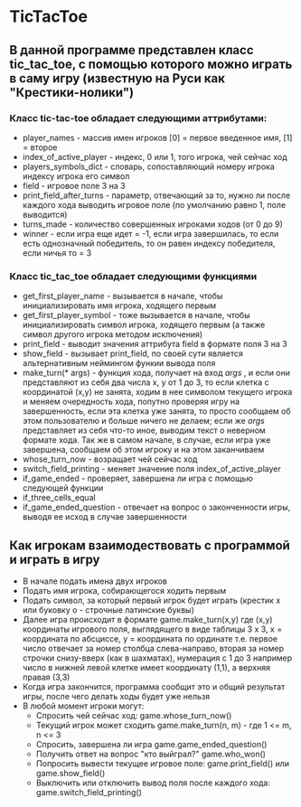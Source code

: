# TicTacToe
## В данной программе представлен класс tic_tac_toe, с помощью которого можно играть в саму игру (известную на Руси как "Крестики-нолики") 

### Класс tic-tac-toe обладает следующими аттрибутами:
* player_names - массив имен игроков [0] = первое введенное имя, [1] = второе
* index_of_active_player - индекс, 0 или 1, того игрока, чей сейчас ход
* players_symbols_dict - словарь, сопоставляющий номеру игрока индексу игрока его символ
* field - игровое поле 3 на 3
* print_field_after_turns - параметр, отвечающий за то, нужно ли после каждого хода выводить игровое поле (по умолчанию равно 1, поле выводится)
* turns_made - количество совершенных игроками ходов (от 0 до 9)
* winner - если игра еще идет = -1, если игра завершилась, то если есть однозначный победитель, то он равен индексу победителя, если ничья то = 3

### Класс tic_tac_toe обладает следующими функциями
* get_first_player_name - вызывается в начале, чтобы инициализировать имя игрока, ходящего первым
* get_first_player_symbol - тоже вызывается в начале, чтобы инициализировать символ игрока, ходящего первым (а также символ другого игрока методом исключения)
* print_field - выводит значения аттрибута field в формате поля 3 на 3
* show_field - вызывает print_field, по своей сути является альтернативным неймингом функии вывода поля
* make_turn(* args) - функция хода, получает на вход  *args* , и если они представляют из себя два числа x, y от 1 до 3, то если клетка с координатой (x,y) не занята, ходим в нее символом текущего игрока и меняем очередность хода, попутно проверяя игру на завершенность, если эта клетка уже занята, то просто сообщаем об этом пользователю и больше ничего не делаем; если же *args* представляет из себя что-то иное, выводим текст о неверном формате хода. Так же в самом начале, в случае, если игра уже завершена, сообщаем об этом игроку и на этом заканчиваем
* whose_turn_now - возращает чей сейчас ход
* switch_field_printing - меняет значение поля index_of_active_player
* if_game_ended - проверяет, завершена ли игра с помощью следующей функции
* if_three_cells_equal
* if_game_ended_question - отвечает на вопрос о законченности игры, выводя ее исход в случае завершенности

## Как игрокам взаимодествовать с программой и играть в игру
* В начале подать имена двух игроков
* Подать имя игрока, собирающегося ходить первым
* Подать символ, за который первый игрок будет играть (крестик x или буковку o - строчные латинские буквы)
* Далее игра происходит в формате game.make_turn(x,y) где (x,y) координаты игрового поля, выглядящего в виде таблицы 3 х 3, x = координата по абсциссе, y = координата по ординате т.е.
первое число отвечает за номер столбца слева-направо, вторая за номер строчки снизу-вверх (как в шахматах), нумерация с 1 до 3
например число в нижней левой клетке имеет координату (1,1), а верхняя правая (3,3)
* Когда игра закончится, программа сообщит это и общий результат игры, после чего делать ходы будет уже нельзя
* В любой момент игроки могут:
  * Спросить чей сейчас ход: game.whose_turn_now() 
  * Текущий игрок может сходить game.make_turn(n, m) - где 1 <= m, n <= 3
  * Спросить, завершена ли игра game.game_ended_question()
  * Получить ответ на вопрос "кто выйграл?" game.who_won()
  * Попросить вывести текущее игровое поле: game.print_field() или game.show_field()
  * Выключить или отключить вывод поля после каждого хода: game.switch_field_printing()
